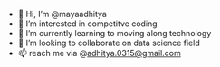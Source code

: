- 👋 Hi, I’m @mayaadhitya
- 👀 I’m interested in competitve coding
- 🌱 I’m currently learning to moving along technology
- 💞️ I’m looking to collaborate on data science field
- 📫 reach me via @adhitya.0315@gmail.com

<!---
mayaadhitya/mayaadhitya is a ✨ special ✨ repository because its `README.md` (this file) appears on your GitHub profile.
You can click the Preview link to take a look at your changes.
--->
